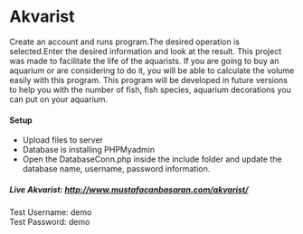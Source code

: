# Akvarist
Create an account and runs program.The desired operation is selected.Enter the desired information and look at the result.
This project was made to facilitate the life of the aquarists. If you are going to buy an aquarium or are considering to do it, you will be able to calculate the volume easily with this program. This program will be developed in future versions to help you with the number of fish, fish species, aquarium decorations you can put on your aquarium.
#### Setup
* Upload files to server
* Database is installing PHPMyadmin
* Open the DatabaseConn.php inside the include folder and update the database name, username, password information.
##### Live Akvarist: http://www.mustafacanbasaran.com/akvarist/
Test Username: demo <br/>
Test Password: demo
